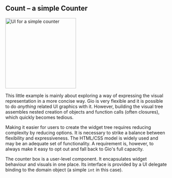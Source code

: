 ## Count – a simple Counter

<img alt="UI for a simple counter" src="http://npillmayer.github.io/UAX/img/simple-counter.png"
    width="220">

This little example is mainly about exploring a way of expressing the visual representation in a more concise way. Gio is very flexible and it is possible to do *anything* related UI graphics with it. However, building the visual tree assembles nested creation of objects and function calls (often closures), which quickly becomes tedious.

Making it easier for users to create the widget tree requires reducing complexity by reducing options. It is necessary to strike a balance between flexibility and expressiveness. The HTML/CSS model is widely used and may be an adequate set of functionality. A requirement is, however, to always make it easy to opt out and fall back to Gio's full capacity.

The counter box is a user-level component. It encapsulates widget behaviour and visuals in one place. Its interface is provided by a UI delegate binding to the domain object (a simple `int` in this case).


